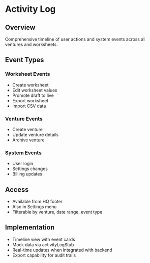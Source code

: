 # Activity Log

## Overview
Comprehensive timeline of user actions and system events across all ventures and worksheets.

## Event Types

### Worksheet Events
- Create worksheet
- Edit worksheet values
- Promote draft to live
- Export worksheet
- Import CSV data

### Venture Events  
- Create venture
- Update venture details
- Archive venture

### System Events
- User login
- Settings changes
- Billing updates

## Access
- Available from HQ footer
- Also in Settings menu
- Filterable by venture, date range, event type

## Implementation
- Timeline view with event cards
- Mock data via activityLogStub
- Real-time updates when integrated with backend
- Export capability for audit trails